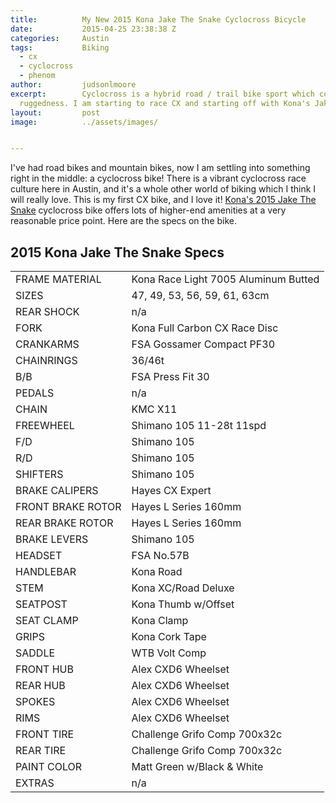```yaml
---
title:			My New 2015 Kona Jake The Snake Cyclocross Bicycle
date:			2015-04-25 23:38:38 Z
categories:		Austin
tags:			Biking
  - cx
  - cyclocross
  - phenom
author:			judsonlmoore
excerpt:		Cyclocross is a hybrid road / trail bike sport which combines speed with
  ruggedness. I am starting to race CX and starting off with Kona's Jake The Snake.
layout:			post
image:			../assets/images/


---
```


I've had road bikes and mountain bikes, now I am settling into something right in the middle: a cyclocross bike! There is a vibrant cyclocross race culture here in Austin, and it's a whole other world of biking which I think I will really love. This is my first CX bike, and I love it! [Kona's 2015 Jake The Snake](http://2015.konaworld.com/jake_the_snake.cfm) cyclocross bike offers lots of higher-end amenities at a very reasonable price point. Here are the specs on the bike.

## 2015 Kona Jake The Snake Specs

<table cellpadding="0" id="specstable" >
<tbody >
<tr class="altercolor" >

<td class="label" >FRAME MATERIAL
</td>

<td class="data" >Kona Race Light 7005 Aluminum Butted
</td>
</tr>
<tr >

<td class="label" >SIZES
</td>

<td class="data" >47, 49, 53, 56, 59, 61, 63cm
</td>
</tr>
<tr class="altercolor" >

<td class="label" >REAR SHOCK
</td>

<td class="data" >n/a
</td>
</tr>
<tr >

<td class="label" >FORK
</td>

<td class="data" >Kona Full Carbon CX Race Disc
</td>
</tr>
<tr class="altercolor" >

<td class="label" >CRANKARMS
</td>

<td class="data" >FSA Gossamer Compact PF30
</td>
</tr>
<tr >

<td class="label" >CHAINRINGS
</td>

<td class="data" >36/46t
</td>
</tr>
<tr class="altercolor" >

<td class="label" >B/B
</td>

<td class="data" >FSA Press Fit 30
</td>
</tr>
<tr >

<td class="label" >PEDALS
</td>

<td class="data" >n/a
</td>
</tr>
<tr class="altercolor" >

<td class="label" >CHAIN
</td>

<td class="data" >KMC X11
</td>
</tr>
<tr >

<td class="label" >FREEWHEEL
</td>

<td class="data" >Shimano 105 11-28t 11spd
</td>
</tr>
<tr class="altercolor" >

<td class="label" >F/D
</td>

<td class="data" >Shimano 105
</td>
</tr>
<tr >

<td class="label" >R/D
</td>

<td class="data" >Shimano 105
</td>
</tr>
<tr class="altercolor" >

<td class="label" >SHIFTERS
</td>

<td class="data" >Shimano 105
</td>
</tr>
<tr >

<td class="label" >BRAKE CALIPERS
</td>

<td class="data" >Hayes CX Expert
</td>
</tr>
<tr class="altercolor" >

<td class="label" >FRONT BRAKE ROTOR
</td>

<td class="data" >Hayes L Series 160mm
</td>
</tr>
<tr >

<td class="label" >REAR BRAKE ROTOR
</td>

<td class="data" >Hayes L Series 160mm
</td>
</tr>
<tr class="altercolor" >

<td class="label" >BRAKE LEVERS
</td>

<td class="data" >Shimano 105
</td>
</tr>
<tr >

<td class="label" >HEADSET
</td>

<td class="data" >FSA No.57B
</td>
</tr>
<tr class="altercolor" >

<td class="label" >HANDLEBAR
</td>

<td class="data" >Kona Road
</td>
</tr>
<tr >

<td class="label" >STEM
</td>

<td class="data" >Kona XC/Road Deluxe
</td>
</tr>
<tr class="altercolor" >

<td class="label" >SEATPOST
</td>

<td class="data" >Kona Thumb w/Offset
</td>
</tr>
<tr >

<td class="label" >SEAT CLAMP
</td>

<td class="data" >Kona Clamp
</td>
</tr>
<tr class="altercolor" >

<td class="label" >GRIPS
</td>

<td class="data" >Kona Cork Tape
</td>
</tr>
<tr >

<td class="label" >SADDLE
</td>

<td class="data" >WTB Volt Comp
</td>
</tr>
<tr class="altercolor" >

<td class="label" >FRONT HUB
</td>

<td class="data" >Alex CXD6 Wheelset
</td>
</tr>
<tr >

<td class="label" >REAR HUB
</td>

<td class="data" >Alex CXD6 Wheelset
</td>
</tr>
<tr class="altercolor" >

<td class="label" >SPOKES
</td>

<td class="data" >Alex CXD6 Wheelset
</td>
</tr>
<tr >

<td class="label" >RIMS
</td>

<td class="data" >Alex CXD6 Wheelset
</td>
</tr>
<tr class="altercolor" >

<td class="label" >FRONT TIRE
</td>

<td class="data" >Challenge Grifo Comp 700x32c
</td>
</tr>
<tr >

<td class="label" >REAR TIRE
</td>

<td class="data" >Challenge Grifo Comp 700x32c
</td>
</tr>
<tr class="altercolor" >

<td class="label" >PAINT COLOR
</td>

<td class="data" >Matt Green w/Black & White
</td>
</tr>
<tr >

<td class="label" >EXTRAS
</td>

<td class="data" >n/a
</td>
</tr>
</tbody>
</table>
